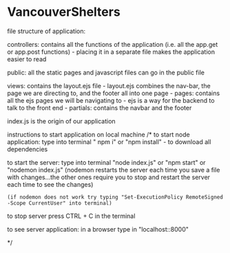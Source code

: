 # VancouverShelters

file structure of application:

controllers: contains all the functions of the application (i.e. all the app.get or app.post functions) - placing it in a separate file makes the application easier to read

public: all the static pages and javascript files can go in the public file

views: contains the layout.ejs file
    - layout.ejs combines the nav-bar, the page we are directing to, and the footer all into one page
    - pages: contains all the ejs pages we will be navigating to
        - ejs is a way for the backend to talk to the front end
    - partials: contains the navbar and the footer

index.js is the origin of our application


instructions to start application on local machine
/* to start node application: 
type into terminal " npm i" or "npm install" - to download all dependencies

to start the server:
type into terminal "node index.js" or "npm start" or 
"nodemon index.js" (nodemon restarts the server each time you save 
    a file with changes...the other ones require you to stop and restart the server each time to see the changes)

    (if nodemon does not work try typing "Set-ExecutionPolicy RemoteSigned -Scope CurrentUser" into terminal)

to stop server press CTRL + C in the terminal

to see server application:
in a browser type in "localhost::8000" 

 */